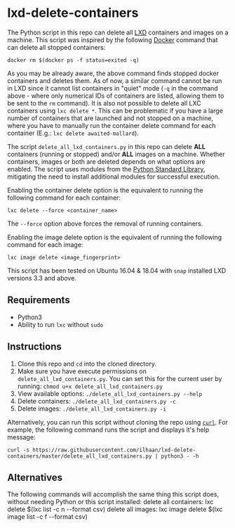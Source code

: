 # lxd-delete-containers

The Python script in this repo can delete all [LXD](https://linuxcontainers.org/lxd/) containers and images on a machine. This script was inspired by the following [Docker](https://www.docker.com/) command that can delete all stopped containers: 
```
docker rm $(docker ps -f status=exited -q)
```
As you may be already aware, the above command finds stopped docker containers and deletes them. As of now, a similar command cannot be run in LXD since it cannot list containers in "quiet" mode (`-q` in the command above - where only numerical IDs of containers are listed, allowing them to be sent to the `rm` command). It is also not possible to delete all LXC containers using `lxc delete *`. This can be problematic if you have a large number of containers that are launched and not stopped on a machine, where you have to manually run the container delete command for each container (E.g.: `lxc delete awaited-mallard`).

The script `delete_all_lxd_containers.py` in this repo can delete **ALL** containers (running or stopped) and/or **ALL** images on a machine. Whether containers, images or both are deleted depends on what options are enabled. The script uses modules from the [Python Standard Library](https://docs.python.org/3/library/), mitigating the need to install additional modules for successful execution. 

Enabling the container delete option is the equivalent to running the following command for each container: 
```
lxc delete --force <container_name> 
```
The `--force` option above forces the removal of running containers. 

Enabling the image delete option is the equivalent of running the following command for each image: 
```
lxc image delete <image_fingerprint>
```

This script has been tested on Ubuntu 16.04 & 18.04 with `snap` installed LXD versions 3.3 and above. 

## Requirements 
* Python3 
* Ability to run `lxc` without `sudo`

## Instructions
1. Clone this repo and `cd` into the cloned directory. 
2. Make sure you have execute permissions on `delete_all_lxd_containers.py`. You can set this for the current user by running: `chmod u+x delete_all_lxd_containers.py`
3. View available options: `./delete_all_lxd_containers.py --help`
4. Delete containers: `./delete_all_lxd_containers.py -c`
5. Delete images: `./delete_all_lxd_containers.py -i`

Alternatively, you can run this script without cloning the repo using [`curl`](https://curl.haxx.se/). For example, the following command runs the script and displays it's help message: 
```
curl -s https://raw.githubusercontent.com/ilhaan/lxd-delete-containers/master/delete_all_lxd_containers.py | python3 - -h 
```

## Alternatives
The following commands will accomplish the same thing this script does, without needing Python or this script installed:
delete all containers:  lxc delete $(lxc list -c n --format csv)
delete all images:      lxc image delete $(lxc image list -c f --format csv)

